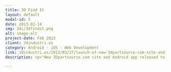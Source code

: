 ```yaml
---
title: 3D Find It
layout: default
modal-id: 5
date: 2013-02-14
img: 3di/3dfindit.png
alt: image-alt
project-date: Feb 2013
client: 3dindustri.es
category: Android - iOS - Web Development
link: 3dindustri.es/2013/03/27/launch-of-new-3dpartsource-com-site-and-app/
description: <p>"New 3Dpartsource.com site and Android app released to great international acclaim!"</p> <p> This revolutionary part sourcing platform instantly matches buyers with suppliers and manufacturers of industrial components using 3D shape alone. It makes part sourcing simple, instant, free and global. For suppliers, it expands market access, slashes marketing costs and streamlines the customer acquisition and lead generation process. </p> <a href="http://3dindustri.es/2013/03/27/launch-of-new-3dpartsource-com-site-and-app/">3dindustri.es Announcement of the app</a>. On their website, you can find out more about our exciting work.

---
```

